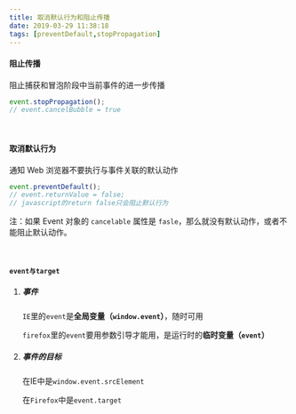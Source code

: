 ```yaml
---
title: 取消默认行为和阻止传播
date: 2019-03-29 11:38:18
tags: [preventDefault,stopPropagation]
---
```


#### 阻止传播

阻止捕获和冒泡阶段中当前事件的进一步传播

```javascript
event.stopPropagation();
// event.cancelBubble = true
```

<br/>



#### 取消默认行为

通知 Web 浏览器不要执行与事件关联的默认动作

```javascript
event.preventDefault();
// event.returnValue = false;
// javascript的return false只会阻止默认行为
```

注：如果 Event 对象的 `cancelable` 属性是 `fasle`，那么就没有默认动作，或者不能阻止默认动作。

<!--more-->

<br/>



#### `event与target`

1. ##### 事件

   `IE`里的`event`是**全局变量（`window.event`）**，随时可用

   `firefox`里的`event`要用参数引导才能用，是运行时的**临时变量（`event`）**

2. ##### 事件的目标

   在IE中是`window.event.srcElement`

   在`Firefox`中是`event.target`

<br/>